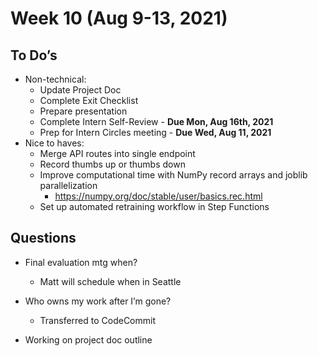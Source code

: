 # Week 10 (Aug 9-13, 2021)

## To Do’s

* Non-technical:
    * Update Project Doc
    * Complete Exit Checklist
    * Prepare presentation
    * Complete Intern Self-Review - **Due Mon, Aug 16th, 2021**
    * Prep for Intern Circles meeting - **Due Wed, Aug 11, 2021**
* Nice to haves:
    * Merge API routes into single endpoint
    * Record thumbs up or thumbs down
    * Improve computational time with NumPy record arrays and joblib parallelization
        * https://numpy.org/doc/stable/user/basics.rec.html
    * Set up automated retraining workflow in Step Functions

## Questions

* Final evaluation mtg when?
    * Matt will schedule when in Seattle
* Who owns my work after I’m gone?
    * Transferred to CodeCommit

* Working on project doc outline

